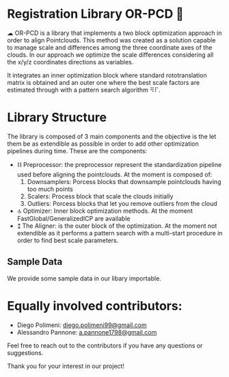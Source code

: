 # Registration Library OR-PCD 🚀
☁ OR-PCD is a library that implements a two block optimization approach in order to align Pointclouds. This method was created as a solution capable to manage scale and differences among the three coordinate axes of the clouds. In our approach we optimize the scale differences considering all the x/y/z coordinates directions as variables.

It integrates an inner optimization block where standard rototranslation matrix is obtained and an outer one where the best scale factors are estimated through with a pattern search algorithm ⠻⠏.

# Library Structure
The library is composed of 3 main components and the objective is the let them be as extendible as possible in order to add other optimization pipelines during time.
These are the components:
- ⛓ Preprocessor: the preprocessor represent the standardization pipeline used before aligning the pointclouds. At the moment is composed of:
  1. Downsamplers: Porcess blocks that downsample pointclouds having too much points
  2. Scalers: Process block that scale the clouds initially
  3. Outliers: Porcess blocks that let you remove outliers from the cloud
- 🔝 Optimizer: Inner block optimization methods. At the moment FastGlobal/GeneralizedICP are available
- ⁑ The Aligner: is the outer block of the optimization. At the moment not extendible as it performs a pattern search with a multi-start procedure in order to find best scale parameters.

## Sample Data
We provide some sample data in our libary importable.

# Equally involved contributors:

- Diego Polimeni: diego.polimeni99@gmail.com
- Alessandro Pannone: a.pannone1798@gmail.com

Feel free to reach out to the contributors if you have any questions or suggestions.

Thank you for your interest in our project!

